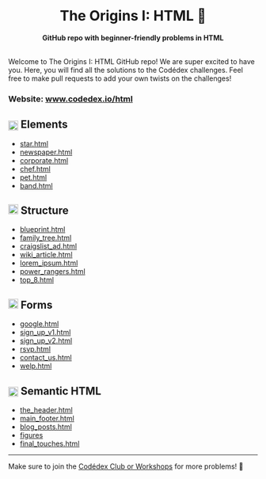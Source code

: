 <div align="center">
  <br>
  <h1>The Origins I: HTML 🌋</h1>
  <strong>GitHub repo with beginner-friendly problems in HTML</strong>
</div>
<br>

Welcome to The Origins I: HTML GitHub repo! We are super excited to have you. Here, you will find all the solutions to the Codédex challenges. Feel free to make pull requests to add your own twists on the challenges!

### Website: www.codedex.io/html

## <img src="https://www.codedex.io/images/badges/html/elements.png" height="20" style="vertical-align: middle"> Elements

- [star.html](https://github.com/codedex-io/html-101/blob/main/1-elements/01_star.html)
- [newspaper.html](https://github.com/codedex-io/html-101/blob/main/1-elements/03_newspaper.html)
- [corporate.html](https://github.com/codedex-io/html-101/blob/main/1-elements/04_corporate.html)
- [chef.html](https://github.com/codedex-io/html-101/blob/main/1-elements/05_chef.html)
- [pet.html](https://github.com/codedex-io/html-101/blob/main/1-elements/06_pet.html)
- [band.html](https://github.com/codedex-io/html-101/blob/main/1-elements/07_band.html)

## <img src="https://www.codedex.io/images/badges/html/structure.png" height="20"> Structure

- [blueprint.html](https://github.com/codedex-io/html-101/blob/main/2-structure/08_blueprint.html)
- [family_tree.html](https://github.com/codedex-io/html-101/blob/main/2-structure/09_family_tree.html)
- [craigslist_ad.html](https://github.com/codedex-io/html-101/blob/main/2-structure/10_craigslist.html)
- [wiki_article.html](https://github.com/codedex-io/html-101/blob/main/2-structure/11_wiki_article.html)
- [lorem_ipsum.html](https://github.com/codedex-io/html-101/blob/main/2-structure/12_lorem_ipsum.html)
- [power_rangers.html](https://github.com/codedex-io/html-101/blob/main/2-structure/13_power_rangers.html)
- [top_8.html](https://github.com/codedex-io/html-101/blob/main/2-structure/14_top_8.html)

## <img src="https://www.codedex.io/images/badges/html/forms.png" height="20"> Forms

- [google.html](https://github.com/codedex-io/html-101/blob/main/3-forms/15_google.html)
- [sign_up_v1.html](https://github.com/codedex-io/html-101/blob/main/3-forms/16_sign_up.html)
- [sign_up_v2.html](https://github.com/codedex-io/html-101/blob/main/3-forms/17_sign_up.html)
- [rsvp.html](https://github.com/codedex-io/html-101/blob/main/3-forms/18_rsvp.html)
- [contact_us.html](https://github.com/codedex-io/html-101/blob/main/3-forms/19_contact_us.html)
- [welp.html](https://github.com/codedex-io/html-101/blob/main/3-forms/20_welp.html)

## <img src="https://www.codedex.io/images/badges/html/semantic-html.png" height="20" style="vertical-align: middle"> Semantic HTML

- [the_header.html](https://github.com/codedex-io/html-101/blob/main/4-semantic-html/22_the_header.html)
- [main_footer.html](https://github.com/codedex-io/html-101/blob/main/4-semantic-html/23_main_footer.html)
- [blog_posts.html](https://github.com/codedex-io/html-101/blob/main/4-semantic-html/24_blog_posts.html)
- [figures](https://github.com/codedex-io/html-101/blob/main/4-semantic-html/25_figures.html)
- [final_touches.html](https://github.com/codedex-io/html-101/blob/main/4-semantic-html/26_final_touches.html)

---

Make sure to join the [Codédex Club or Workshops](https://www.codedex.io/community) for more problems! 💖
